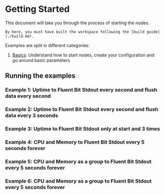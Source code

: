 # Getting Started

This document will take you through the process of starting the nodes.

```admonish info
By here, you must have built the workspace following the [build guide](./build.md).
```

Examples are split in different categories:

1. [Basics](./setup_guides/basics.md): Understand how to start nodes, create your configuration and go around basic parameters

## Running the examples
### Example 1: Uptime to Fluent Bit Stdout every second and flush data every second

### Example 2: Uptime to Fluent Bit Stdout every second and flush data every 3 seconds

### Example 3: Uptime to Fluent Bit Stdout only at start and 3 times

### Example 4: CPU and Memory to Fluent Bit Stdout every 5 seconds forever

### Example 5: CPU and Memory as a group to Fluent Bit Stdout every 5 seconds forever

### Example 6: CPU and Memory as a group to Fluent Bit Stdout every 5 seconds forever
